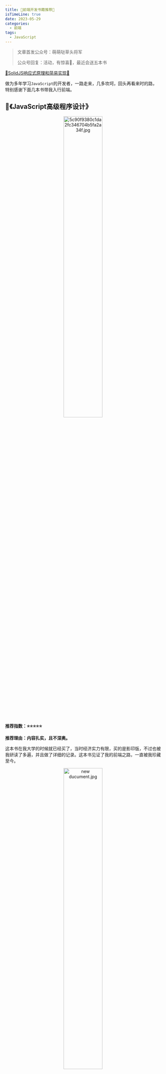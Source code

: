```yaml
---
title: 🎉前端开发书籍推荐🎉
isTimeLine: true
date: 2023-05-29
categories:
  - 前端
tags:
  - JavaScript
---
```

> 文章首发公众号：萌萌哒草头将军
>
> 公众号回复：活动，有惊喜🎉，最近会送五本书

[🎉SolidJS响应式原理和简易实现🎉](https://juejin.cn/post/7239341961260662840?share_token=759f458e-31a3-424d-aa97-03e7b4153ade)

做为多年学习`JavaScript`的开发者，一路走来，几多坎坷，回头再看来时的路，特别感谢下面几本书带我入行前端。

## 💎《JavaScript高级程序设计》

<p align="center"><img src="https://p1-juejin.byteimg.com/tos-cn-i-k3u1fbpfcp/7179d1bac2b649bd80a5caedb2d6ac4a~tplv-k3u1fbpfcp-watermark.image?" alt="5c90f9380c1da2fc346704b5fa2a34f.jpg" width="50%"></p>

**推荐指数：⭐⭐⭐⭐⭐**

**推荐理由：内容扎实，且不深奥。**

这本书在我大学的时候就已经买了，当时经济实力有限，买的是影印版，不过也被我研读了多遍，并且做了详细的记录。这本书见证了我的前端之路，一直被我珍藏至今。

<p align="center"><img src="https://p3-juejin.byteimg.com/tos-cn-i-k3u1fbpfcp/043fc1dd12d74c4a9f56863f5a4ed4d5~tplv-k3u1fbpfcp-watermark.image?" alt="new ducument.jpg" width="50%"></p>

现在已经出了第四版了。前端入门进阶宝典，所以也被广大开发者称为《红宝书》。

## 💎《Javascript权威指南》

<p align="center"><img src="https://p1-juejin.byteimg.com/tos-cn-i-k3u1fbpfcp/3da674f62eb94d29a813b7ac768f2b00~tplv-k3u1fbpfcp-watermark.image?" alt="image.png" width="50%"></p>

**推荐指数：⭐⭐⭐⭐⭐**

**推荐理由：内容全面，讲解详细，配合红宝书效果更佳。**

该书被称为《犀牛书》，书如其名，真的是权威指南，即使你买了红宝书，我也推荐你买一本，因为这两本对相同的知识讲解，侧重点不同。

比如对于闭包，红宝书很详细，从作用域，到作用域链，再到活动对象，讲解由浅到深，十分详细，而《犀牛书》中仅仅是给出闭包的概念，然后举例说明差异。

但是《犀牛书》对于类型转换`toString`、`valueof`讲解则十分详细，《红宝书》则浅浅的带过。

《犀牛书》更像是一本字典，有不懂的问题，可以及时查漏补缺。

## 💎《图解HTTP》

<p align="center"><img src="https://p3-juejin.byteimg.com/tos-cn-i-k3u1fbpfcp/8777d79853014c95b804bc2c3f7fa847~tplv-k3u1fbpfcp-watermark.image?" alt="9345bca45f6e02de9124ce162681469.jpg" width="50%"></p>

**推荐指数：⭐⭐⭐⭐**

**推荐理由：图文并茂，简洁明了**

这本书作为第三本推荐，绝不是空穴来风，大量的图来解释枯燥的概念，形象生动，老少皆宜。

前端开发一大部分的时间都是在和后端的接口打交道，而`Http`无疑是沟通的桥梁。

读完这本书，你将会了解到`网络分层模型`、`Http协议和TCP/IP`的关系、后端的数据怎么从服务端到达浏览器的、常用`Http状态码`的含义、请求头的各种含义、你输入`url`浏览器发生了什么等热门面试题的答案。

我买的是三件套《图解Http》《图解TCP/IP》《图解网络硬件》，《图解网络硬件》一点也不推荐，不懂的硬件直接百度吧，还是彩色图片。如果你是做运维相关的前端开发，《图解TCP/IP》同样值得一看。

<p align="center"><img src="https://p1-juejin.byteimg.com/tos-cn-i-k3u1fbpfcp/69c6ca1e976945d18cf78fa3dac13f47~tplv-k3u1fbpfcp-watermark.image?" alt="new ducument1.jpg" width="50%"></p>

## 💎《数据结构与算法JavaScript描述》

<p align="center"><img src="https://p1-juejin.byteimg.com/tos-cn-i-k3u1fbpfcp/5b2e7e8372884bad80f9033128f23b53~tplv-k3u1fbpfcp-watermark.image?" alt="22dace0d9603c1df97f34a9e238fb07.jpg" width="50%"></p>

**推荐指数：⭐⭐⭐⭐**

**推荐理由：进阶利器，闭眼入就对了。**

大多数同学选择前端，主要还是因为数据结构和算法方面比较薄弱，但是这本书却使用了简洁的方法实现了各种数据结构和算法。

对于难懂的数据结构，有详细的结构图解释，是我读过最容易理解的版本了，不过这本书目前还是`ES5`语法版本实现，我在前面的文章中使用`ES6`语法实现过，并做了部分笔记。

👉[【数据结构】我的学习笔记](https://juejin.cn/post/7221900917913321528)

<p align="center"><img src="https://p6-juejin.byteimg.com/tos-cn-i-k3u1fbpfcp/6f8ace662d0c4c48b0d8b59de9d7b795~tplv-k3u1fbpfcp-watermark.image?" alt="new ducument45.jpg" width="50%"></p>

## 💎《JavaScript设计模式》

<p align="center"><img src="https://p9-juejin.byteimg.com/tos-cn-i-k3u1fbpfcp/e90643ad213e43ed962e759b0ba09dff~tplv-k3u1fbpfcp-watermark.image?" alt="u=2686755845,3430141001&#x26;fm=224&#x26;app=112&#x26;f=JPEG.jpg" width="50%"></p>

**推荐指数：⭐⭐⭐**

**推荐理由：常见的设计模式都有，讲解的比较简单易懂，但是实现比较简陋。**

这本书是你入门中级后继续提升的有利法宝，不管什么框架，底层都逃不出两三个设计模式的，所以十分推荐你进阶的时候去读它。

目前有两本名为《JavaScript设计模式》的书，我买的是徐涛翻译版本影印版（和红宝书一起买的），但是最近查阅发现流行的是张容铭著作的版本，这里请自行斟酌买哪个版本。

我买的这个版本将设计模式分为创建型、行为型和结构型三种，前面部分分别讲解了十三种设计模式，后半部分讲解了老牌框架`JQuery`设计的各种设计模式，虽然从现在的情况看`JQuery`已经凉了，但是它的设计智慧，真的令人敬佩。

这本书的缺点也是语法版本较旧，不过我也写了最新语法的部分笔记。

👉[超级简单的设计模式，看不懂你来打我](https://juejin.cn/post/7222575963565375544)

今天的内容就这些了，如果你有更好的书籍，可以告诉我！

现在，关注我的公众号会有送书福利，具体请在公众号回复：活动，即可查看详情